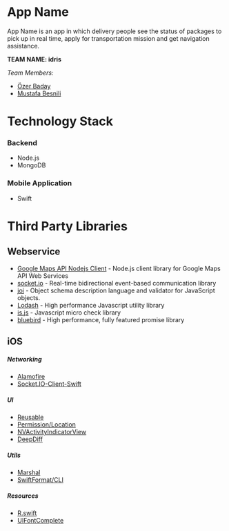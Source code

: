 # App Name

App Name is an app in which delivery people see the status of packages to pick up in real time, apply for transportation mission and get navigation assistance.

**TEAM NAME: idris**

_Team Members:_

- [Özer Baday](https://github.com/ozerbdy)
- [Mustafa Besnili](https://github.com/mbesnili)
# Technology Stack
### Backend
 - Node.js
 - MongoDB
### Mobile Application
 - Swift

# Third Party Libraries

## Webservice
- [Google Maps API Nodejs Client](https://github.com/googlemaps/google-maps-services-js) - Node.js client library for Google Maps API Web Services
- [socket.io](https://github.com/socketio/socket.io) - Real-time bidirectional event-based communication library
- [joi](https://github.com/hapijs/joi) - Object schema description language and validator for JavaScript objects.
- [Lodash](https://github.com/lodash/lodash) - High performance Javascript utility library
- [is.js](https://github.com/arasatasaygin/is.js) - Javascript micro check library
- [bluebird](https://github.com/petkaantonov/bluebird) - High performance, fully featured promise library 

## iOS
##### *Networking*
- [Alamofire]()
- [Socket.IO-Client-Swift]()
##### *UI*
- [Reusable]()
- [Permission/Location]()
- [NVActivityIndicatorView]()
- [DeepDiff]()
##### *Utils*
- [Marshal]()
- [SwiftFormat/CLI]()
##### *Resources*
- [R.swift]()
- [UIFontComplete]()
  

